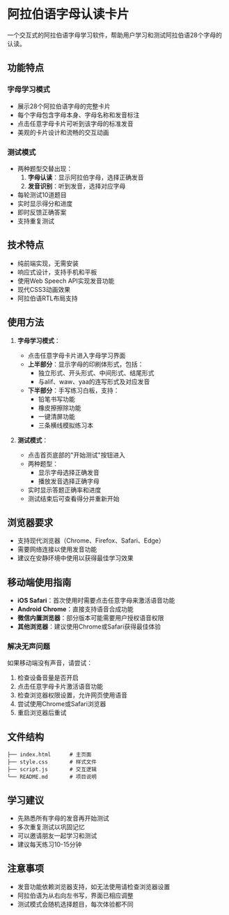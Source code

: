 # 阿拉伯语字母认读卡片

一个交互式的阿拉伯语字母学习软件，帮助用户学习和测试阿拉伯语28个字母的认读。

## 功能特点

### 字母学习模式
- 展示28个阿拉伯语字母的完整卡片
- 每个字母包含字母本身、字母名称和发音标注
- 点击任意字母卡片可听到该字母的标准发音
- 美观的卡片设计和流畅的交互动画

### 测试模式
- 两种题型交替出现：
  1. **字母认读**：显示阿拉伯字母，选择正确发音
  2. **发音识别**：听到发音，选择对应字母
- 每轮测试10道题目
- 实时显示得分和进度
- 即时反馈正确答案
- 支持重复测试

## 技术特点
- 纯前端实现，无需安装
- 响应式设计，支持手机和平板
- 使用Web Speech API实现发音功能
- 现代CSS3动画效果
- 阿拉伯语RTL布局支持

## 使用方法

1. **字母学习模式**：
   - 点击任意字母卡片进入字母学习界面
   - **上半部分**：显示字母的印刷体形式，包括：
     - 独立形式、开头形式、中间形式、结尾形式
     - 与alif、waw、yaa的连写形式及对应发音
   - **下半部分**：手写练习白板，支持：
     - 铅笔书写功能
     - 橡皮擦擦除功能
     - 一键清屏功能
     - 三条横线模拟练习本

2. **测试模式**：
   - 点击首页底部的"开始测试"按钮进入
   - 两种题型：
     - 显示字母选择正确发音
     - 播放发音选择正确字母
   - 实时显示答题正确率和进度
   - 测试结束后可查看得分并重新开始

## 浏览器要求
- 支持现代浏览器（Chrome、Firefox、Safari、Edge）
- 需要网络连接以使用发音功能
- 建议在安静环境中使用以获得最佳学习效果

## 移动端使用指南
- **iOS Safari**：首次使用时需要点击任意字母来激活语音功能
- **Android Chrome**：直接支持语音合成功能
- **微信内置浏览器**：部分版本可能需要用户授权语音权限
- **其他浏览器**：建议使用Chrome或Safari获得最佳体验

### 解决无声问题
如果移动端没有声音，请尝试：
1. 检查设备音量是否开启
2. 点击任意字母卡片激活语音功能
3. 检查浏览器权限设置，允许网页使用语音
4. 尝试使用Chrome或Safari浏览器
5. 重启浏览器后重试

## 文件结构
```
├── index.html      # 主页面
├── style.css       # 样式文件
├── script.js       # 交互逻辑
└── README.md       # 项目说明
```

## 学习建议
- 先熟悉所有字母的发音再开始测试
- 多次重复测试以巩固记忆
- 可以邀请朋友一起学习和测试
- 建议每天练习10-15分钟

## 注意事项
- 发音功能依赖浏览器支持，如无法使用请检查浏览器设置
- 阿拉伯语为从右向左书写，界面已相应调整
- 测试模式会随机选择题目，每次体验都不同